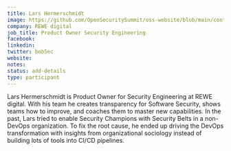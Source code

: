 ```yaml
---
title: Lars Hermerschmidt
image: https://github.com/OpenSecuritySummit/oss-website/blob/main/content/participant/images/lars.jpg?raw=true
company: REWE digital
job_title: Product Owner Security Engineering
facebook: 
linkedin: 
twitter: bob5ec
website: 
notes: 
status: add-details
type: participant
---
```


Lars Hermerschmidt is Product Owner for Security Engineering at REWE digital. With his team he creates transparency for Software Security, shows teams how to improve, and coaches them to master new capabilities.
In the past, Lars tried to enable Security Champions with Security Belts in a non-DevOps organization. To fix the root cause, he ended up driving the DevOps transformation with insights from organizational sociology instead of building lots of tools into CI/CD pipelines.
